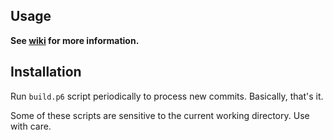 ## Usage
**See [wiki](https://github.com/perl6/whateverable/wiki) for more information.**

## Installation
Run ``build.p6`` script periodically to process new commits.
Basically, that's it.

Some of these scripts are sensitive to the current working directory.
Use with care.
